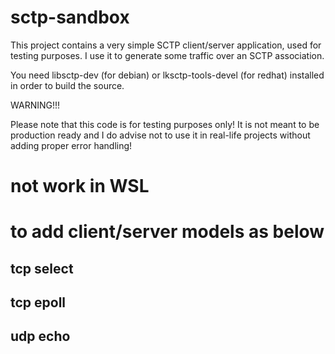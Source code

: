 # sctp-sandbox
This project contains a very simple SCTP client/server application, used for testing purposes. I use it to generate some traffic over an SCTP association.

You need libsctp-dev (for debian) or lksctp-tools-devel (for redhat) installed in order to build the source.

WARNING!!!

Please note that this code is for testing purposes only! It is not meant to be production ready and I do advise not to use it in real-life projects without adding proper error handling!

# not work in WSL 

# to add client/server models as below
## tcp select
## tcp epoll
## udp echo
